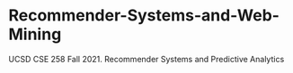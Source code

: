 # Recommender-Systems-and-Web-Mining
UCSD CSE 258 Fall 2021. Recommender Systems and Predictive Analytics 
